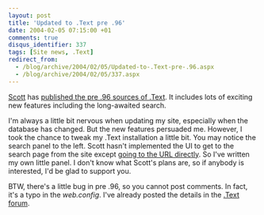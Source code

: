 ```yaml
---
layout: post
title: 'Updated to .Text pre .96'
date: 2004-02-05 07:15:00 +01
comments: true
disqus_identifier: 337
tags: [Site news, .Text]
redirect_from:
  - /blog/archive/2004/02/05/Updated-to-.Text-pre-.96.aspx
  - /blog/archive/2004/02/05/337.aspx
---
```


[Scott](http://scottwater.com/) has [published the pre .96 sources of .Text](http://scottwater.com/blog/archive/2004/02/01/Pre096.aspx). It includes lots of exciting new features including the long-awaited search.

I'm always a little bit nervous when updating my site, especially when the database has changed. But the new features persuaded me. However, I took the chance to tweak my .Text installation a little bit. You may notice the search panel to the left. Scott hasn't implemented the UI to get to the search page from the site except [going to the URL directly](http://scottwater.com/blog/archive/2004/02/03/DogFood096.aspx). So I've written my own little panel. I don't know what Scott's plans are, so if anybody is interested, I'd be glad to support you.

BTW, there's a little bug in pre .96, so you cannot post comments. In fact, it's a typo in the *web.config*. I've already posted the details in the [.Text forum](http://www.asp.net/Forums/ShowPost.aspx?tabindex=1&PostID=465056).
